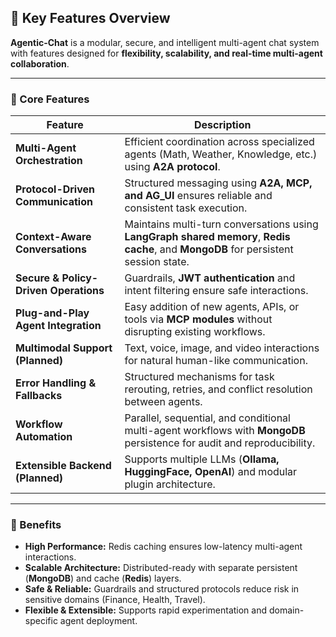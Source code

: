 ## 🌟 Key Features Overview

**Agentic-Chat** is a modular, secure, and intelligent multi-agent chat system with features designed for **flexibility, scalability, and real-time multi-agent collaboration**.

---

### 🔹 Core Features

| Feature | Description |
|---------|-------------|
| **Multi-Agent Orchestration** | Efficient coordination across specialized agents (Math, Weather, Knowledge, etc.) using **A2A protocol**. |
| **Protocol-Driven Communication** | Structured messaging using **A2A, MCP, and AG_UI** ensures reliable and consistent task execution. |
| **Context-Aware Conversations** | Maintains multi-turn conversations using **LangGraph shared memory**, **Redis cache**, and **MongoDB** for persistent session state. |
| **Secure & Policy-Driven Operations** | Guardrails, **JWT authentication** and intent filtering ensure safe interactions. |
| **Plug-and-Play Agent Integration** | Easy addition of new agents, APIs, or tools via **MCP modules** without disrupting existing workflows. |
| **Multimodal Support (Planned)** | Text, voice, image, and video interactions for natural human-like communication. |
| **Error Handling & Fallbacks** | Structured mechanisms for task rerouting, retries, and conflict resolution between agents. |
| **Workflow Automation** | Parallel, sequential, and conditional multi-agent workflows with **MongoDB** persistence for audit and reproducibility. |
| **Extensible Backend (Planned)** | Supports multiple LLMs (**Ollama, HuggingFace, OpenAI**) and modular plugin architecture. |

---

### 🔹 Benefits

- **High Performance:** Redis caching ensures low-latency multi-agent interactions.  
- **Scalable Architecture:** Distributed-ready with separate persistent (**MongoDB**) and cache (**Redis**) layers.  
- **Safe & Reliable:** Guardrails and structured protocols reduce risk in sensitive domains (Finance, Health, Travel).  
- **Flexible & Extensible:** Supports rapid experimentation and domain-specific agent deployment.  